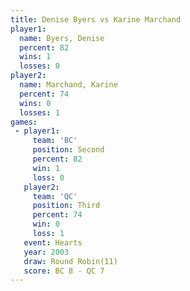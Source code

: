 ```yaml
---
title: Denise Byers vs Karine Marchand
player1:                
  name: Byers, Denise   
  percent: 82           
  wins: 1               
  losses: 0             
player2:                
  name: Marchand, Karine
  percent: 74           
  wins: 0               
  losses: 1             
games:
 - player1:          
     team: 'BC'      
     position: Second
     percent: 82     
     win: 1          
     loss: 0         
   player2:         
     team: 'QC'     
     position: Third
     percent: 74    
     win: 0         
     loss: 1        
   event: Hearts        
   year: 2003           
   draw: Round Robin(11)
   score: BC 8 - QC 7   
---
```


